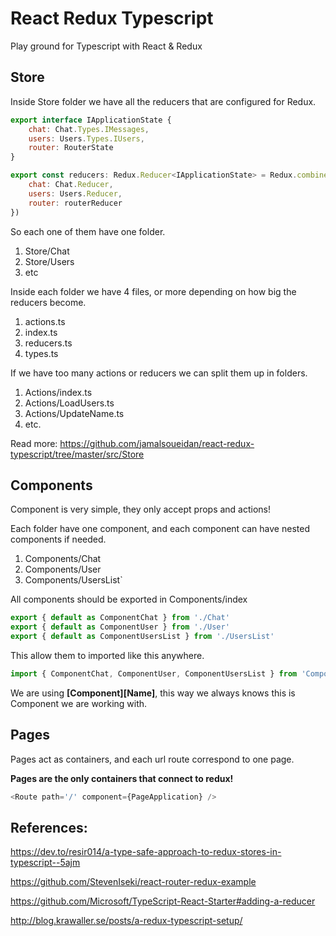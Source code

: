# React Redux Typescript

Play ground for Typescript with React & Redux

## Store

Inside Store folder we have all the reducers that are configured for Redux.

```javascript
export interface IApplicationState {
    chat: Chat.Types.IMessages,
    users: Users.Types.IUsers,
    router: RouterState 
}

export const reducers: Redux.Reducer<IApplicationState> = Redux.combineReducers<IApplicationState>({
    chat: Chat.Reducer,
    users: Users.Reducer,
    router: routerReducer
})
```

So each one of them have one folder.

1. Store/Chat
2. Store/Users
3. etc

Inside each folder we have 4 files, or more depending on how big the reducers become.

1. actions.ts
2. index.ts 
3. reducers.ts
4. types.ts

If we have too many actions or reducers we can split them up in folders.

1. Actions/index.ts
2. Actions/LoadUsers.ts
3. Actions/UpdateName.ts
4. etc.

Read more: https://github.com/jamalsoueidan/react-redux-typescript/tree/master/src/Store

## Components 

Component is very simple, they only accept props and actions!

Each folder have one component, and each component can have nested components if needed.

1. Components/Chat
2. Components/User
3. Components/UsersList`

All components should be exported in Components/index

```javascript
export { default as ComponentChat } from './Chat'
export { default as ComponentUser } from './User'
export { default as ComponentUsersList } from './UsersList'
```

This allow them to imported like this anywhere.

```javascript
import { ComponentChat, ComponentUser, ComponentUsersList } from 'Components'
```

We are using **[Component][Name]**, this way we always knows this is Component we are working with.

## Pages

Pages act as containers, and each url route correspond to one page.

**Pages are the only containers that connect to redux!**

```javascript
<Route path='/' component={PageApplication} />
```

## References:

https://dev.to/resir014/a-type-safe-approach-to-redux-stores-in-typescript--5ajm

https://github.com/StevenIseki/react-router-redux-example

https://github.com/Microsoft/TypeScript-React-Starter#adding-a-reducer

http://blog.krawaller.se/posts/a-redux-typescript-setup/
